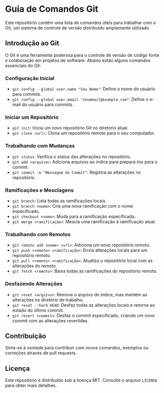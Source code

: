 # Guia de Comandos Git

Este repositório contém uma lista de comandos úteis para trabalhar com o Git, um sistema de controle de versão distribuído amplamente utilizado.

## Introdução ao Git

O Git é uma ferramenta poderosa para o controle de versão de código fonte e colaboração em projetos de software. Abaixo estão alguns comandos essenciais do Git:

### Configuração Inicial

- `git config --global user.name "Seu Nome"`: Define o nome do usuário para commits.
- `git config --global user.email "seuemail@example.com"`: Define o e-mail do usuário para commits.

### Iniciar um Repositório

- `git init`: Inicia um novo repositório Git no diretório atual.
- `git clone <url>`: Clona um repositório remoto para o seu computador.

### Trabalhando com Mudanças

- `git status`: Verifica o status das alterações no repositório.
- `git add <arquivo>`: Adiciona arquivos ao índice para prepará-los para o commit.
- `git commit -m "Mensagem do Commit"`: Registra as alterações no repositório.

### Ramificações e Mesclagens

- `git branch`: Lista todas as ramificações locais.
- `git branch <nome>`: Cria uma nova ramificação com o nome especificado.
- `git checkout <nome>`: Muda para a ramificação especificada.
- `git merge <ramificação>`: Mescla uma ramificação à ramificação atual.

### Trabalhando com Remotos

- `git remote add <nome> <url>`: Adiciona um novo repositório remoto.
- `git push <remoto> <ramificação>`: Envia alterações locais para um repositório remoto.
- `git pull <remoto> <ramificação>`: Atualiza o repositório local com as alterações do remoto.
- `git fetch <remoto>`: Baixa todas as ramificações do repositório remoto.

### Desfazendo Alterações

- `git reset <arquivo>`: Remove o arquivo do índice, mas mantém as alterações no diretório de trabalho.
- `git reset --hard HEAD`: Desfaz todas as alterações locais e retorna ao estado do último commit.
- `git revert <commit>`: Desfaz o commit especificado, criando um novo commit com as alterações revertidas.

## Contribuição

Sinta-se à vontade para contribuir com novos comandos, exemplos ou correções através de pull requests.

## Licença

Este repositório é distribuído sob a licença MIT. Consulte o arquivo `LICENSE` para obter mais detalhes.


